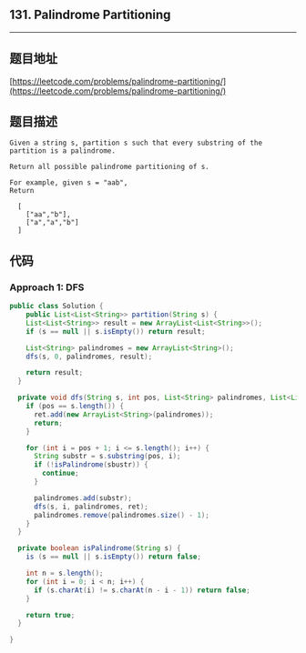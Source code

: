 ## 131. Palindrome Partitioning

----
## 题目地址

[https://leetcode.com/problems/palindrome-partitioning/](https://leetcode.com/problems/palindrome-partitioning/)

## 题目描述

```text
Given a string s, partition s such that every substring of the partition is a palindrome.

Return all possible palindrome partitioning of s.

For example, given s = "aab",
Return

  [
    ["aa","b"],
    ["a","a","b"]
  ]
```

## 代码

### Approach 1: DFS

```java
public class Solution {
    public List<List<String>> partition(String s) {
    List<List<String>> result = new ArrayList<List<String>>();
    if (s == null || s.isEmpty()) return result;

    List<String> palindromes = new ArrayList<String>();
    dfs(s, 0, palindromes, result);

    return result;
  }

  private void dfs(String s, int pos, List<String> palindromes, List<List<String>> ret) {
    if (pos == s.length()) {
      ret.add(new ArrayList<String>(palindromes));
      return;
    }

    for (int i = pos + 1; i <= s.length(); i++) {
      String substr = s.substring(pos, i);
      if (!isPalindrome(sbustr)) {
        continue;
      }

      palindromes.add(substr);
      dfs(s, i, palindromes, ret);
      palindromes.remove(palindromes.size() - 1);
    }
  }

  private boolean isPalindrome(String s) {
    is (s == null || s.isEmpty()) return false;

    int n = s.length();
    for (int i = 0; i < n; i++) {
      if (s.charAt(i) != s.charAt(n - i - 1)) return false;
    }

    return true;
  }

}
```

